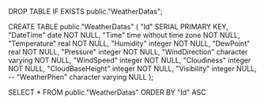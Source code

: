 DROP TABLE IF EXISTS public."WeatherDatas"; 

CREATE TABLE public."WeatherDatas"
(
    "Id" SERIAL PRIMARY KEY, 
    "DateTime" date NOT NULL, 
    "Time" time without time zone NOT NULL, 
    "Temperature" real NOT NULL, 
    "Humidity" integer NOT NULL, 
    "DewPoint" real NOT NULL, 
    "Pressure" integer NOT NULL, 
    "WindDirection" character varying NOT NULL,
    "WindSpeed" integer NOT NULL,
    "Cloudiness" integer NOT NULL,
    "CloudBaseHeight" integer NOT NULL, 
    "Visibility" integer NULL, -- 
    "WeatherPhen" character varying NULL
);

SELECT * FROM public."WeatherDatas"
ORDER BY "Id" ASC 